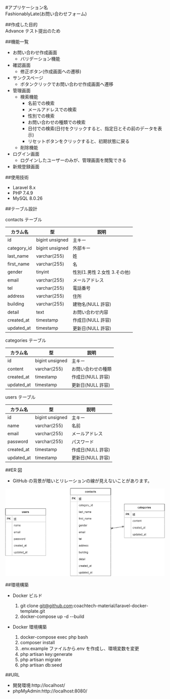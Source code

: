 #アプリケーション名  
FashionablyLate(お問い合わせフォーム)

##作成した目的  
Advance テスト提出のため

##機能一覧

- お問い合わせ作成画面
  - バリデーション機能
- 確認画面
  - 修正ボタン(作成画面への遷移)
- サンクスページ
  - ボタンクリックでお問い合わせ作成画面へ遷移
- 管理画面
  - 検索機能
    - 名前での検索
    - メールアドレスでの検索
    - 性別での検索
    - お問い合わせの種類での検索
    - 日付での検索(日付をクリックすると、指定日とその前のデータを表示)
    - リセットボタンをクリックすると、初期状態に戻る
  - 削除機能
- ログイン画面
  - ログインしたユーザーのみが、管理画面を閲覧できる
- 新規登録画面

##使用技術

- Laravel 8.x
- PHP 7.4.9
- MySQL 8.0.26

##テーブル設計

contacts テーブル

| カラム名    | 型              | 説明                         |
| ----------- | --------------- | ---------------------------- |
| id          | bigint unsigned | 主キー                       |
| category_id | bigint unsigned | 外部キー                     |
| last_name   | varchar(255)    | 姓                           |
| first_name  | varchar(255)    | 名                           |
| gender      | tinyint         | 性別(1.男性 2.女性 3.その他) |
| email       | varchar(255)    | メールアドレス               |
| tel         | varchar(255)    | 電話番号                     |
| address     | varchar(255)    | 住所                         |
| building    | varchar(255)    | 建物名(NULL 許容)            |
| detail      | text            | お問い合わせ内容             |
| created_at  | timestamp       | 作成日(NULL 許容)            |
| updated_at  | timestamp       | 更新日(NULL 許容)            |

categories テーブル

| カラム名   | 型              | 説明               |
| ---------- | --------------- | ------------------ |
| id         | bigint unsigned | 主キー             |
| content    | varchar(255)    | お問い合わせの種類 |
| created_at | timestamp       | 作成日(NULL 許容)  |
| updated_at | timestamp       | 更新日(NULL 許容)  |

users テーブル

| カラム名   | 型              | 説明              |
| ---------- | --------------- | ----------------- |
| id         | bigint unsigned | 主キー            |
| name       | varchar(255)    | 名前              |
| email      | varchar(255)    | メールアドレス    |
| password   | varchar(255)    | パスワード        |
| created_at | timestamp       | 作成日(NULL 許容) |
| updated_at | timestamp       | 更新日(NULL 許容) |

##ER 図

- GitHub の背景が暗いとリレーションの線が見えないことがあります。

![ER図](test.drawio.png)

##環境構築

- Docker ビルド

  1. git clone git@github.com:coachtech-material/laravel-docker-template.git
  2. docker-compose up -d --build

- Docker 環境構築

  1. docker-compose exec php bash
  2. composer install
  3. .env.example ファイルから.env を作成し、環境変数を変更
  4. php artisan key:generate
  5. php artisan migrate
  6. php artisan db:seed

##URL

- 開発環境:http://localhost/
- phpMyAdmin:http://localhost:8080/
